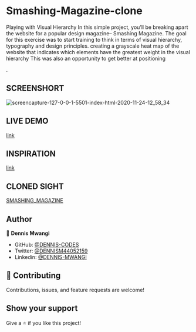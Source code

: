 # Smashing-Magazine-clone
Playing with Visual Hierarchy 
In this simple project, you’ll be breaking apart the website for a popular design magazine– Smashing Magazine. The goal for this exercise was to start training to think in terms of visual hierarchy, typography and design principles. creating a grayscale heat map of the website that indicates which elements have the greatest weight in the visual hierarchy
This was also an opportunity to get better at positioning <div> .

## SCREENSHORT
![screencapture-127-0-0-1-5501-index-html-2020-11-24-12_58_34](https://user-images.githubusercontent.com/65861136/100078742-e344ce80-2e54-11eb-8e47-ceac786c2a41.png)

## LIVE DEMO
[link](https://dennis-codes.github.io/Smashing-Magazine-clone/)

## INSPIRATION
[link](https://web.archive.org/web/20170628134444/http://www.vanseodesign.com/blog/wp-content/uploads/2009/12/visual-hierarchy-compared.png)

## CLONED SIGHT
[SMASHING_MAGAZINE](https://www.smashingmagazine.com/)

## Author

👤 **Dennis Mwangi**

- GitHub: [@DENNIS-CODES](https://github.com/DENNIS-CODES)
- Twitter: [@DENNISM44052159](https://twitter.com/DENNISM44052159)
- Linkedin: [@DENNIS-MWANGI](https://www.linkedin.com/in/dennis-mwangi-14b7a01b2/)


## 🤝 Contributing

Contributions, issues, and feature requests are welcome!



## Show your support

Give a ⭐️ if you like this project!
